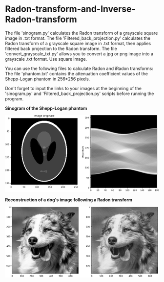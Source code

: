 # Radon-transform-and-Inverse-Radon-transform


The file 'sinogram.py' calculates the Radon transform of a grayscale square image in .txt format.
The file 'Filtered_back_projection.py' calculates the Radon transform of a grayscale square image in .txt format, then applies filtered back projection to the Radon transform.
The file 'convert_grayscale_txt.py' allows you to convert a jpg or png image into a grayscale .txt format.
Use square image.

You can use the following files to calculate Radon and iRadon transforms:
The file 'phantom.txt' contains the attenuation coefficient values of the Shepp-Logan phantom in 256*256 pixels.

Don't forget to input the links to your images at the beginning of the 'sinogram.py' and 'Filtered_back_projection.py' scripts before running the program.


**Sinogram of the Shepp-Logan phantom**

![shepp_logan](image/shepp-logan.png)


**Reconstruction of a dog's image following a Radon transform**

![dog_reconstructed](image/dog_reconstructed.png)
